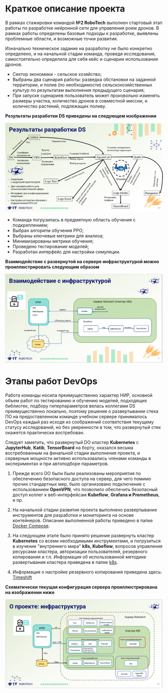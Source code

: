 # Краткое описание проекта

В рамках стажировки командой **№2 RoboTech** выполнен стартовый этап работы по разработке нейронной сети для управления роем дронов. В рамках работы определены базовые подходы к разработке, выявлены проблемные области, и возможные точки развития.

Изначально техническое задание на разработку не было конкретно определено, и на начальной стадии команда, проведя исследования, самостоятельно определила для себя кейс и сценарии использования дронов.

- Сектор экономики - сельское хозяйство;
- Выбраны два сценария работы: разведка обстановки на заданной территории, и полив (по необходимости) сельскохозяйственных культур по результатам выполнения предыдущего сценария;
- При запуске сценариев пользователь может произвольно изменять размеры участка, количество дронов в совместной миссии, и количество растений, подлежащих поливу.

**Результаты разработки DS приведены на следующем изображении**

![](https://github.com/Team2RoboTech1TOrg/RoboTech-DO/blob/main/images/DS_results.png)

- Команда погрузилась в предметную область обучения с подкреплением;
- Выбран алгоритм обучения PPO;
- Выбраны ключевые метрики для анализа;
- Минимизированы метрики обучения;
- Проведено тестирование моделей;
- Разработан интерфейс для настройки симуляции.

**Взаимодействие с развернутой на сервере инфраструктурой можно проиллюстрировать следующим образом**

![](https://github.com/Team2RoboTech1TOrg/RoboTech-DO/blob/main/images/Interaction.png)

# Этапы работ DevOps

Работа команды носила преимущественно характер НИР, основной объем работ по тестированию и обучению моделей, подходящих библиотек, подбору гиперпараметров велась коллегами DS преимущественно локально, поэтому решение о развертывании стека ПО на предоставленном команде учебном сервере принималось DevOps каждый раз исходя из соображений соответствия текущему статусу исследований, но без уверенности в том, что развернутый стек окажется практически востребован.

Следует заметить, что развернутый DO кластер **Kubernetes** с **JupyterHub**, **Katib**, **TensorBoard** на борту, оказался весьма востребованным на финальной стадии выполнения проекта, и серверные мощности активно использовались членами команды в экспериментах и при автоподборе параметров.

1. Прежде всего DO были  были реализованы мероприятия по обеспечению безопасного доступа на сервер, для чего помимо прочих стандартных мер, было организовано подключение с использованием **OpenVPN**, что позволило обеспечить безопасный доступ коллег к веб-интерфейсам **Kubeflow**, **Grafana и Prometheus**, и пр.

2. На начальной стадии развития проекта выполнено развертывание инструментов для разработки и мониторинга на основе контейнеров. Описание выполненной работы приведено в папке  [Docker Compose](https://github.com/Team2RoboTech1TOrg/RoboTech-DO/tree/main/Docker%20Compose).

3. На следующем этапе было принято решение развернуть кластер **Kubernetes**  со всеми необходимыми инструментами, и погрузиться в изучение "внутреннего мира" **k8s, Kubeflow**, вопросов управления ресурсами кластера, авторизации пользователей, резервного копирования и т.п. Информация об использованной методике развертывания кластера приведена в папке [k8s](https://github.com/Team2RoboTech1TOrg/RoboTech-DO/tree/main/k8s).
4. Информация о настройке резервного копирования приведена здесь: [Timeshift](https://github.com/Team2RoboTech1TOrg/RoboTech-DO/tree/main/Timeshift)

**Схематически текущая конфигурация сервера проиллюстрирована на изображении ниже**

![](https://github.com/Team2RoboTech1TOrg/RoboTech-DO/blob/main/images/Infrastructure.png)

